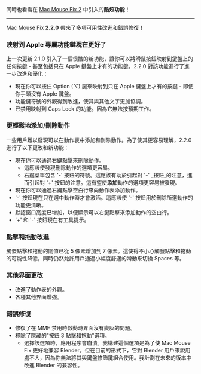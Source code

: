 同時也看看在 [Mac Mouse Fix 2](https://github.com/noah-nuebling/mac-mouse-fix/releases/tag/2.0.0) 中引入的**酷炫功能**！

---

Mac Mouse Fix **2.2.0** 帶來了多項可用性改進和錯誤修復！

### 映射到 Apple 專屬功能鍵現在更好了

上一次更新 2.1.0 引入了一個很酷的新功能，讓你可以將滑鼠按鈕映射到鍵盤上的任何按鍵 - 甚至包括只在 Apple 鍵盤上才有的功能鍵。2.2.0 對該功能進行了進一步改進和優化：

- 現在你可以按住 Option (⌥) 鍵來映射到只在 Apple 鍵盤上才有的按鍵 - 即使你手頭沒有 Apple 鍵盤。
- 功能鍵符號的外觀得到改進，使其與其他文字更加協調。
- 已禁用映射到 Caps Lock 的功能。因為它無法按預期工作。

### 更輕鬆地添加/刪除動作

一些用戶難以發現可以在動作表中添加和刪除動作。為了使其更容易理解，2.2.0 進行了以下更改和新功能：

- 現在你可以通過右鍵點擊來刪除動作。
  - 這應該使發現刪除動作的選項更容易。
  - 右鍵菜單包含 '-' 按鈕的符號。這應該有助於引起對 '-' _按鈕_的注意，進而引起對 '+' 按鈕的注意。這有望使**添加**動作的選項更容易被發現。
- 現在你可以通過右鍵點擊空白行來向動作表添加動作。
- '-' 按鈕現在只在選中動作時才會激活。這應該使 '-' 按鈕用於刪除所選動作的功能更清晰。
- 默認窗口高度已增加，以便顯示可以右鍵點擊來添加動作的空白行。
- '+' 和 '-' 按鈕現在有工具提示。

### 點擊和拖動改進

觸發點擊和拖動的閾值已從 5 像素增加到 7 像素。這使得不小心觸發點擊和拖動的可能性降低，同時仍然允許用戶通過小幅度舒適的滑動來切換 Spaces 等。

### 其他界面更改

- 改進了動作表的外觀。
- 各種其他界面增強。

### 錯誤修復

- 修復了在 MMF 禁用時啟動時界面沒有變灰的問題。
- 移除了隱藏的"按鈕 3 點擊和拖動"選項。
  - 選擇該選項時，應用程序會崩潰。我構建這個選項是為了使 Mac Mouse Fix 更好地兼容 Blender。但在目前的形式下，它對 Blender 用戶來說用處不大，因為你無法將其與鍵盤修飾鍵組合使用。我計劃在未來的版本中改進 Blender 的兼容性。